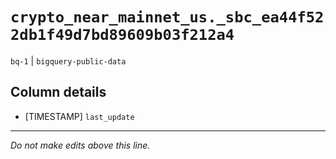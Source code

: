 # `crypto_near_mainnet_us._sbc_ea44f522db1f49d7bd89609b03f212a4`
`bq-1` | `bigquery-public-data`

## Column details
* [TIMESTAMP] `last_update`

-------------------------------------------------------------------------------
*Do not make edits above this line.*
